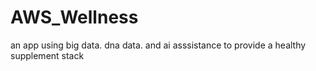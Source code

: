 # AWS_Wellness
an app using big data. dna data. and ai asssistance to provide a healthy supplement stack 
